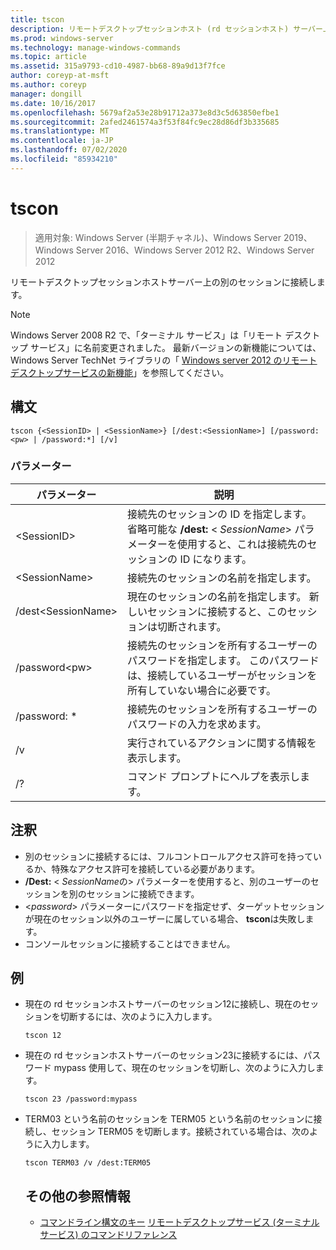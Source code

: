 ```yaml
---
title: tscon
description: リモートデスクトップセッションホスト (rd セッションホスト) サーバー上の別のセッションに接続する tscon のリファレンス記事です。
ms.prod: windows-server
ms.technology: manage-windows-commands
ms.topic: article
ms.assetid: 315a9793-cd10-4987-bb68-89a9d13f7fce
author: coreyp-at-msft
ms.author: coreyp
manager: dongill
ms.date: 10/16/2017
ms.openlocfilehash: 5679af2a53e28b91712a373e8d3c5d63850efbe1
ms.sourcegitcommit: 2afed2461574a3f53f84fc9ec28d86df3b335685
ms.translationtype: MT
ms.contentlocale: ja-JP
ms.lasthandoff: 07/02/2020
ms.locfileid: "85934210"
---
```

# <a name="tscon"></a>tscon

> 適用対象: Windows Server (半期チャネル)、Windows Server 2019、Windows Server 2016、Windows Server 2012 R2、Windows Server 2012

リモートデスクトップセッションホストサーバー上の別のセッションに接続します。



> [!NOTE]
> Windows Server 2008 R2 で、「ターミナル サービス」は「リモート デスクトップ サービス」に名前変更されました。 最新バージョンの新機能については、Windows Server TechNet ライブラリの「 [Windows server 2012 のリモートデスクトップサービスの新機能](https://technet.microsoft.com/library/hh831527)」を参照してください。

## <a name="syntax"></a>構文
```
tscon {<SessionID> | <SessionName>} [/dest:<SessionName>] [/password:<pw> | /password:*] [/v]
```
### <a name="parameters"></a>パラメーター

|パラメーター|説明|
|-------|--------|
|\<SessionID>|接続先のセッションの ID を指定します。 省略可能な **/dest:** < *SessionName*> パラメーターを使用すると、これは接続先のセッションの ID になります。|
|\<SessionName>|接続先のセッションの名前を指定します。|
|/dest\<SessionName>|現在のセッションの名前を指定します。 新しいセッションに接続すると、このセッションは切断されます。|
|/password\<pw>|接続先のセッションを所有するユーザーのパスワードを指定します。 このパスワードは、接続しているユーザーがセッションを所有していない場合に必要です。|
|/password: *|接続先のセッションを所有するユーザーのパスワードの入力を求めます。|
|/v|実行されているアクションに関する情報を表示します。|
|/?|コマンド プロンプトにヘルプを表示します。|

## <a name="remarks"></a>注釈
-   別のセッションに接続するには、フルコントロールアクセス許可を持っているか、特殊なアクセス許可を接続している必要があります。
-   **/Dest:** < *SessionName*の> パラメーターを使用すると、別のユーザーのセッションを別のセッションに接続できます。
-   <*password*> パラメーターにパスワードを指定せず、ターゲットセッションが現在のセッション以外のユーザーに属している場合、 **tscon**は失敗します。
-   コンソールセッションに接続することはできません。

## <a name="examples"></a>例
- 現在の rd セッションホストサーバーのセッション12に接続し、現在のセッションを切断するには、次のように入力します。
  ```
  tscon 12
  ```
- 現在の rd セッションホストサーバーのセッション23に接続するには、パスワード mypass 使用して、現在のセッションを切断し、次のように入力します。
  ```
  tscon 23 /password:mypass
  ```
- TERM03 という名前のセッションを TERM05 という名前のセッションに接続し、セッション TERM05 を切断します。接続されている場合は、次のように入力します。
  ```
  tscon TERM03 /v /dest:TERM05
  ```
  ## <a name="additional-references"></a>その他の参照情報
  - [コマンドライン構文のキー](command-line-syntax-key.md) 
  [リモートデスクトップサービス (ターミナルサービス) のコマンドリファレンス](remote-desktop-services-terminal-services-command-reference.md)

